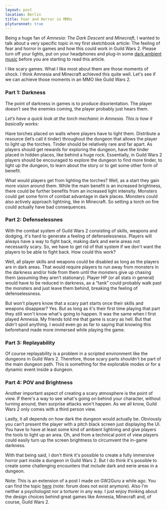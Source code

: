 ```yaml
---
layout: post
location: Berlin
title: Fear and Horror in MMOs
plyturonnet: true
---
```

Being a huge fan of *Amnesia: The Dark Descent* and *Minecraft*, I wanted to talk about a very specific topic in my first sketchbook article: The feeling of fear and horror in games and how this could work in Guild Wars 2. Please turn off your lights, put on your headphones and plug-in some [dark ambient music](http://www.youtube.com/watch?v=ZTHSKEXbQ1c) before you are starting to read this article.

I like scary games. What I like most about them are those moments of shock. I think Amnesia and Minecraft achieved this quite well. Let's see if we can achieve those moments in an MMO like Guild Wars 2.

<!--![Amnesia Banner](http://plyturon.net/wp-content/uploads/2012/03/blog_article_banner_amnesia.png)-->
### Part 1: Darkness ###
The point of darkness in games is to produce disorientation. The player doesn’t see the enemies coming, the player probably just hears them.

*Let’s have a quick look at the torch mechanic in Amnesia. This is how it basically works:*

Have torches placed on walls where players have to light them. Distribute a resource (let’s call it tinder) throughout the dungeon that allows the player to light up the torches. Tinder should be relatively rare and far apart. As players should get rewards for exploring the dungeon, have the tinder placed in hidden places, like behind a huge rock. Essentially, in Guild Wars 2 players should be encouraged to explore the dungeon to find more tinder, to light up the dungeon, to learn about the story or to get some other form of benefit.

What would players get from lighting the torches? Well, as a start they gain more vision around them. While the main benefit is an increased brightness, there could be further benefits from an increased light intensity. Monsters could get some form of combat advantage in dark places. Monsters could also actively approach lightning, like in Minecraft. So setting a torch on fire could actually have bad consequences.
<!--![house dungeon mansion](http://plyturon.net/wp-content/uploads/2012/03/blog_article_banner8.png)-->

### Part 2: Defenselessnes ###
With the combat system of Guild Wars 2 consisting of skills, weapons and dodging, it's hard to generate a feeling of defenselessness. Players will always have a way to fight back, making dark and eerie areas not necessarily scary. So, we have to get rid of that system if we don't want the players to be able to fight back. How could this work?

Well, all player skills and weapons could be disabled as long as the players are in dark areas. That would require players to run away from monsters in the darkness and/or hide from them until the monsters give up chasing them (assuming they aren’t stationary). Player HP (or all stats in general) would have to be reduced in darkness, as a “tank” could probably walk past the monsters and just leave them behind, breaking the feeling of defenselessness.

But won't players know that a scary part starts once their skills and weapons disappear? Yes. But as long as it's their first time playing that part they still won't know what's going to happen. It was the same when I first played Amnesia. My friends told me that game is scary as hell. But that didn't spoil anything. I would even go as far to saying that knowing this beforehand made more immersed while playing the game.
### Part 3: Replayability ###
Of course replayability is a problem in a scripted environment like the dungeons in Guild Wars 2. Therefore, those scary parts shouldn't be part of the main dungeon path. This is something for the explorable modes or for a dynamic event inside a dungeon.
### Part 4: POV and Brightness ###
Another important aspect of creating a scary atmosphere is the point of view. If there's a way to see what's going on behind your character, without turning around, then surprise attacks won't happen. As we all know, Guild Wars 2 only comes with  a third person view.

Lastly, it all depends on how dark the dungeon would actually be. Obviously you can’t present the player with a pitch black screen just displaying the UI. You have to have at least some kind of ambient lightning and give players the tools to light up an area. Oh, and from a technical point of view players could easily turn up the screen brightness to circumvent the in-game darkness.

With that being said, I don't think it's possible to create a fully immersive horror part inside a dungeon in Guild Wars 2. But I do think it's possible to create some challenging encounters that include dark and eerie areas in a dungeon.

Note: This is an extension of a post I made on GW2Guru a while ago. You can find the topic [here](#) (note: forum does not exist anymore). Also I'm neither a psychologist nor a torturer in any way. I just enjoy thinking about the design choices behind great games like Amnesia, Minecraft and, of course, Guild Wars 2.
